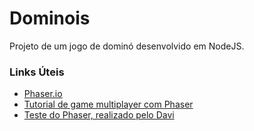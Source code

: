 # Dominois

Projeto de um jogo de dominó desenvolvido em NodeJS.

### Links Úteis
* [Phaser.io](https://phaser.io/)
* [Tutorial de game multiplayer com Phaser](http://www.dynetisgames.com/2017/03/06/how-to-make-a-multiplayer-online-game-with-phaser-socket-io-and-node-js/)
* [Teste do Phaser, realizado pelo Davi](https://github.com/daviijunior/POCJsPhaser)